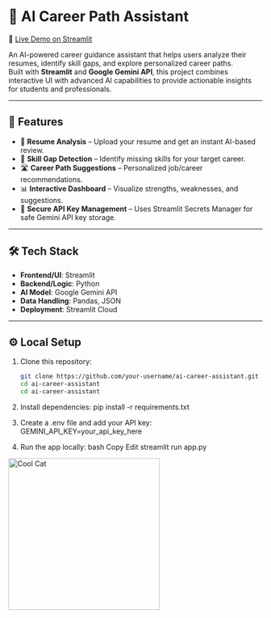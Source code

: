 
# 🎯 AI Career Path Assistant

🔗 [Live Demo on Streamlit](https://careerchatbot-sakshi-qfaugaqzowz6ar5ew7epnd.streamlit.app/)

An AI-powered career guidance assistant that helps users analyze their resumes, identify skill gaps, and explore personalized career paths.  
Built with **Streamlit** and **Google Gemini API**, this project combines interactive UI with advanced AI capabilities to provide actionable insights for students and professionals.

---

## 🚀 Features

- 📄 **Resume Analysis** – Upload your resume and get an instant AI-based review.  
- 🧩 **Skill Gap Detection** – Identify missing skills for your target career.  
- 🛣 **Career Path Suggestions** – Personalized job/career recommendations.  
- 📊 **Interactive Dashboard** – Visualize strengths, weaknesses, and suggestions.  
- 🔐 **Secure API Key Management** – Uses Streamlit Secrets Manager for safe Gemini API key storage.  

---

## 🛠 Tech Stack

- **Frontend/UI**: Streamlit  
- **Backend/Logic**: Python  
- **AI Model**: Google Gemini API  
- **Data Handling**: Pandas, JSON  
- **Deployment**: Streamlit Cloud
---

## ⚙️ Local Setup

1. Clone this repository:  
   ```bash
   git clone https://github.com/your-username/ai-career-assistant.git
   cd ai-career-assistant
   cd ai-career-assistant
   
2. Install dependencies:
  pip install -r requirements.txt

3. Create a .env file and add your API key:
    GEMINI_API_KEY=your_api_key_here

5. Run the app locally:
  bash
  Copy
  Edit
  streamlit run app.py

<img src="https://media.giphy.com/media/JIX9t2j0ZTN9S/giphy.gif" width="300" alt="Cool Cat"/>

